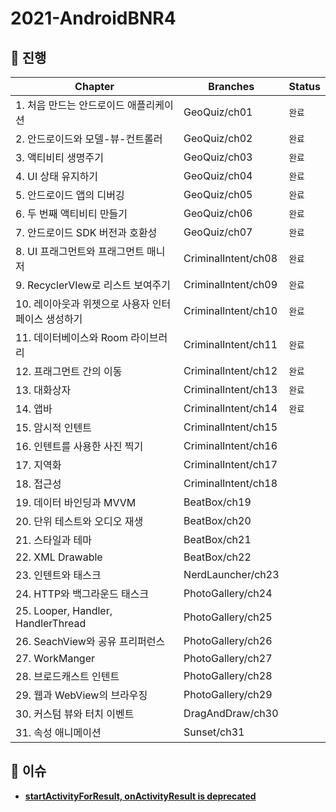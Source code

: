 # 2021-AndroidBNR4

## 📖 진행

| **Chapter**                                        | **Branches**        | **Status** |
| -------------------------------------------------- | ------------------- | ---------- |
| 1. 처음 만드는 안드로이드 애플리케이션             | GeoQuiz/ch01        | `완료`     |
| 2. 안드로이드와 모델-뷰-컨트롤러                   | GeoQuiz/ch02        | `완료`     |
| 3. 액티비티 생명주기                               | GeoQuiz/ch03        | `완료`     |
| 4. UI 상태 유지하기                                | GeoQuiz/ch04        | `완료`     |
| 5. 안드로이드 앱의 디버깅                          | GeoQuiz/ch05        | `완료`     |
| 6. 두 번째 액티비티 만들기                         | GeoQuiz/ch06        | `완료`     |
| 7. 안드로이드 SDK 버전과 호환성                    | GeoQuiz/ch07        | `완료`     |
| 8. UI 프래그먼트와 프래그먼트 매니저               | CriminalIntent/ch08 | `완료`     |
| 9. RecyclerVIew로 리스트 보여주기                  | CriminalIntent/ch09 | `완료`     |
| 10. 레이아웃과 위젯으로 사용자 인터페이스 생성하기 | CriminalIntent/ch10 | `완료`     |
| 11. 데이터베이스와 Room 라이브러리                 | CriminalIntent/ch11 | `완료`     |
| 12. 프래그먼트 간의 이동                           | CriminalIntent/ch12 | `완료`     |
| 13. 대화상자                                       | CriminalIntent/ch13 | `완료`     |
| 14. 앱바                                           | CriminalIntent/ch14 | `완료`     |
| 15. 암시적 인텐트                                  | CriminalIntent/ch15 |            |
| 16. 인텐트를 사용한 사진 찍기                      | CriminalIntent/ch16 |            |
| 17. 지역화                                         | CriminalIntent/ch17 |            |
| 18. 접근성                                         | CriminalIntent/ch18 |            |
| 19. 데이터 바인딩과 MVVM                           | BeatBox/ch19        |            |
| 20. 단위 테스트와 오디오 재생                      | BeatBox/ch20        |            |
| 21. 스타일과 테마                                  | BeatBox/ch21        |            |
| 22. XML Drawable                                   | BeatBox/ch22        |            |
| 23. 인텐트와 태스크                                | NerdLauncher/ch23   |            |
| 24. HTTP와 백그라운드 태스크                       | PhotoGallery/ch24   |            |
| 25. Looper, Handler, HandlerThread                 | PhotoGallery/ch25   |            |
| 26. SeachView와 공유 프리퍼런스                    | PhotoGallery/ch26   |            |
| 27. WorkManger                                     | PhotoGallery/ch27   |            |
| 28. 브로드캐스트 인텐트                            | PhotoGallery/ch28   |            |
| 29. 웹과 WebView의 브라우징                        | PhotoGallery/ch29   |            |
| 30. 커스텀 뷰와 터치 이벤트                        | DragAndDraw/ch30    |            |
| 31. 속성 애니메이션                                | Sunset/ch31         |            |



## 📌 **이슈** 

- **[startActivityForResult, onActivityResult is deprecated](https://github.com/soo5717/2021-AndroidBNR4/issues/1)**
